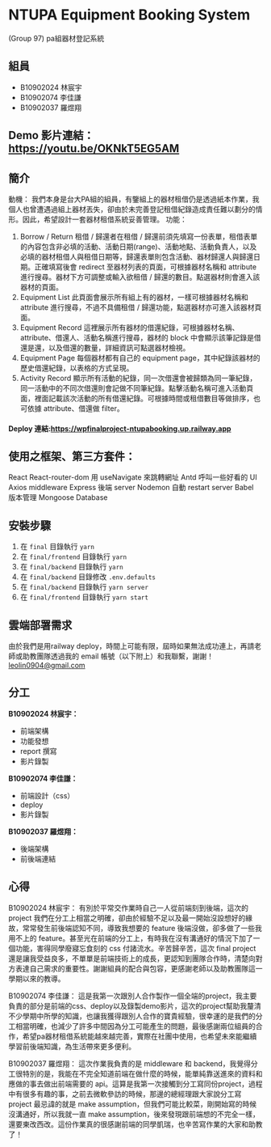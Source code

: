 # NTUPA Equipment Booking System
(Group 97) pa組器材登記系統
## 組員
- B10902024 林宸宇
- B10902074 李佳謙
- B10902037 羅煜翔
## Demo 影片連結：https://youtu.be/OKNkT5EG5AM
## 簡介
動機：
我們本身是台大PA組的組員，有鑒組上的器材租借仍是透過紙本作業，我個人也曾遭遇過組上器材丟失，卻由於未完善登記租借紀錄造成責任難以劃分的情形。因此，希望設計一套器材租借系統妥善管理。
功能：
1. Borrow / Return
租借 / 歸還者在租借 / 歸還前須先填寫一份表單，租借表單的內容包含非必填的活動、活動日期(range)、活動地點、活動負責人，以及必填的器材租借人與租借日期等，歸還表單則包含活動、器材歸還人與歸還日期。正確填寫後會 redirect 至器材列表的頁面，可根據器材名稱和 attribute 進行搜尋。器材下方可調整或輸入欲租借 / 歸還的數目。點選器材則會進入該器材的頁面。
2. Equipment List
此頁面會展示所有組上有的器材，一樣可根據器材名稱和 attribute 進行搜尋，不過不具備租借 / 歸還功能，點選器材亦可進入該器材頁面。
3. Equipment Record
這裡展示所有器材的借還紀錄，可根據器材名稱、attribute、借還人、活動名稱進行搜尋，器材的 block 中會顯示該筆記錄是借還是還，以及借還的數量，詳細資訊可點選器材檢視。
4. Equipment Page
每個器材都有自己的 equipment page，其中紀錄該器材的歷史借還紀錄，以表格的方式呈現。
5. Activity Record
顯示所有活動的紀錄，同一次借還會被歸類為同一筆紀錄，同一活動中的不同次借還則會記做不同筆紀錄。點擊活動名稱可進入活動頁面，裡面記載該次活動的所有借還紀錄。可根據時間或租借數目等做排序，也可依據 attribute、借還做 filter。
#### Deploy 連結:https://wpfinalproject-ntupabooking.up.railway.app
## 使用之框架、第三方套件：
React 
React-router-dom	用 useNavigate 來跳轉網址
Antd 			呼叫一些好看的 UI
Axios 			middleware
Express 			後端 server
Nodemon 		自動 restart server
Babel			版本管理
Mongoose		Database
## 安裝步驟
1. 在 `final` 目錄執行 `yarn`
2. 在 `final/frontend` 目錄執行 `yarn`
3. 在 `final/backend` 目錄執行 `yarn`
4. 在 `final/backend` 目錄修改 `.env.defaults`
5. 在 `final/backend` 目錄執行 `yarn server`
6. 在 `final/frontend` 目錄執行 `yarn start`

## 雲端部署需求
由於我們是用railway deploy，時間上可能有限，屆時如果無法成功連上，再請老師或助教團隊透過我的 email 帳號（以下附上）和我聯繫，謝謝！
leolin0904@gmail.com

## 分工
**B10902024 林宸宇：**
- 前端架構
- 功能發想
- report 撰寫
- 影片錄製

**B10902074 李佳謙：**
- 前端設計（css）
- deploy
- 影片錄製

**B10902037 羅煜翔：**
- 後端架構
- 前後端連結

## 心得
B10902024 林宸宇：
有別於平常交作業時自己一人從前端刻到後端，這次的 project 我們在分工上相當之明確，卻由於經驗不足以及最一開始沒設想好的緣故，常常發生前後端認知不同，導致我想要的 feature 後端沒做，卻多做了一些我用不上的 feature。甚至光在前端的分工上，有時我在沒有溝通好的情況下加了一個功能，害得同學廢寢忘食刻的 css 付諸流水。辛苦歸辛苦，這次 final project 還是讓我受益良多，不單單是前端技術上的成長，更認知到團隊合作時，清楚向對方表達自己需求的重要性。謝謝組員的配合與包容，更感謝老師以及助教團隊這一學期以來的教導。

B10902074 李佳謙：
這是我第一次跟別人合作製作一個全端的project，我主要負責的部分是前端的css、deploy以及錄製demo影片，這次的project幫助我釐清不少學期中所學的知識，也讓我獲得跟別人合作的寶貴經驗，很幸運的是我們的分工相當明確，也減少了許多中間因為分工可能產生的問題，最後感謝兩位組員的合作，希望pa器材租借系統能越來越完善，實際在社團中使用，也希望未來能繼續學習前後端知識，為生活帶來更多便利。

B10902037 羅煜翔：
這次作業我負責的是 middleware 和 backend，我覺得分工很特別的是，我能在不完全知道前端在做什麼的時候，能單純靠送進來的資料和應做的事去做出前端需要的 api。這算是我第一次接觸到分工寫同份project，過程中有很多有趣的事，之前去微軟參訪的時候，那邊的總經理跟大家說分工寫 project 最忌諱的就是 make assumption，但我們可能比較菜，剛開始寫的時候沒溝通好，所以我就一直 make assumption，後來發現跟前端想的不完全一樣，還要東改西改。這份作業真的很感謝前端的同學凱瑞，也辛苦寫作業的大家和助教了！

